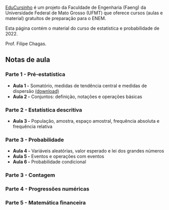 [EduCursinho](https://www.instagram.com/edu_cursinho/) é um projeto da Faculdade de Engenharia (Faeng) da Universidade Federal de Mato Grosso (UFMT) que oferece cursos (aulas e material) gratuitos de preparação para o ENEM.

Esta página contém o material do curso de estatística e probabilidade de 2022.

Prof. Filipe Chagas.

## Notas de aula
### Parte 1 - Pré-estatística
* **Aula 1 -** Somatório, medidas de tendência central e medidas de dispersão [(download)](https://github.com/FilipeChagasDev/estatistica-educursinho/raw/main/aula-1.pdf)
* **Aula 2 -** Conjuntos: definição, notações e operações básicas

### Parte 2 - Estatística descritiva
* **Aula 3 -** População, amostra, espaço amostral, frequência absoluta e frequência relativa

### Parte 3 - Probabilidade
* **Aula 4 -** Variáveis aleatórias, valor esperado e lei dos grandes números
* **Aula 5 -** Eventos e operações com eventos
* **Aula 6 -** Probabilidade condicional

### Parte 3 - Contagem
### Parte 4 - Progressões numéricas
### Parte 5 - Matemática financeira
